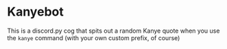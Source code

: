 # Kanyebot
This is a discord.py cog that spits out a random Kanye quote when you use the `kanye` command (with your own custom prefix, of course)